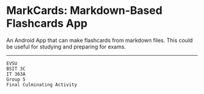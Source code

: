 # MarkCards: Markdown-Based Flashcards App

An Android App that can make flashcards from markdown files. This could be useful for studying and preparing for exams.

----

    EVSU 
    BSIT 3C 
    IT 363A
    Group 5
    Final Culminating Activity

